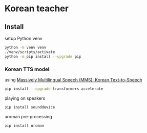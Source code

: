 # Korean teacher

## Install

setup Python venv

```bash
python -m venv venv
./venv/scripts/activate
python -m pip install --upgrade pip
```

### Korean TTS model

using [Massively Multilingual Speech (MMS): Korean Text-to-Speech](https://huggingface.co/facebook/mms-tts-kor)

```bash
pip install --upgrade transformers accelerate
```

playing on speakers

```bash
pip install sounddevice
```

uroman pre-processing

```bash
pip install uroman
```
